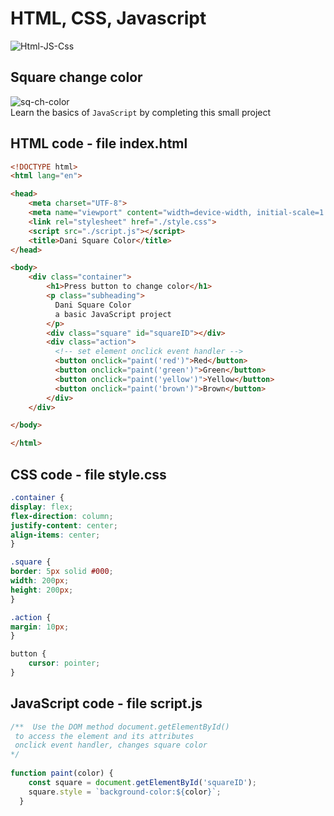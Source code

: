 # HTML, CSS, Javascript
![Html-JS-Css](https://github.com/danielurra/javascript-square-change-colors/assets/51704179/7d0a3fa4-1bb8-447f-9160-40cb2882d8b4)<br>

## Square change color
![sq-ch-color](https://github.com/danielurra/javascript-square-change-colors/assets/51704179/2050c8d5-ad05-4a82-9597-aba9a2decb4d)<br>
Learn the basics of `JavaScript` by completing this small project<br>
## HTML code - file index.html
```html
<!DOCTYPE html>
<html lang="en">

<head>
    <meta charset="UTF-8">
    <meta name="viewport" content="width=device-width, initial-scale=1.0">
    <link rel="stylesheet" href="./style.css">
    <script src="./script.js"></script>
    <title>Dani Square Color</title>
</head>

<body>
    <div class="container">
        <h1>Press button to change color</h1>
        <p class="subheading">
          Dani Square Color
          a basic JavaScript project
        </p>
        <div class="square" id="squareID"></div>
        <div class="action">
          <!-- set element onclick event handler -->
          <button onclick="paint('red')">Red</button>
          <button onclick="paint('green')">Green</button>
          <button onclick="paint('yellow')">Yellow</button>
          <button onclick="paint('brown')">Brown</button>
        </div>
    </div>

</body>

</html>
```
## CSS code - file style.css
```css
.container {
display: flex;
flex-direction: column;
justify-content: center;
align-items: center;
}

.square {
border: 5px solid #000;
width: 200px;
height: 200px;
}

.action {
margin: 10px;
}

button {
    cursor: pointer;
}
```
## JavaScript code - file script.js
```javascript
/**  Use the DOM method document.getElementById()
 to access the element and its attributes
 onclick event handler, changes square color 
*/
    
function paint(color) {
    const square = document.getElementById('squareID');
    square.style = `background-color:${color}`;
  }
```

